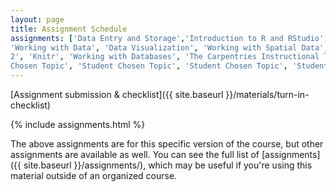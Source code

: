 ```yaml
---
layout: page
title: Assignment Schedule
assignments: ['Data Entry and Storage','Introduction to R and RStudio',
'Working with Data', 'Data Visualization', 'Working with Spatial Data', 'Programming Fundamentals 1', 'Programming Fundamentals
2', 'Knitr', 'Working with Databases', 'The Carpentries Instructional Techniques', 'Student
Chosen Topic', 'Student Chosen Topic', 'Student Chosen Topic', 'Student Chosen Topic', 'Student Chosen Topic']
---
```


[Assignment submission & checklist]({{ site.baseurl }}/materials/turn-in-checklist)

{% include assignments.html %}

The above assignments are for this specific version of the course, but other
assignments are available as well. You can see the full list of
[assignments]({{ site.baseurl }}/assignments/), which may be useful if you're using this material
outside of an organized course.

<!-- Schedule Management
- Update the `assignments:` list with `title:` from `assignments/` files.
- Add 'Template' to `assignments:` to view the course template from `docs/`.
- The remaining content should be left AS IS.
-->
